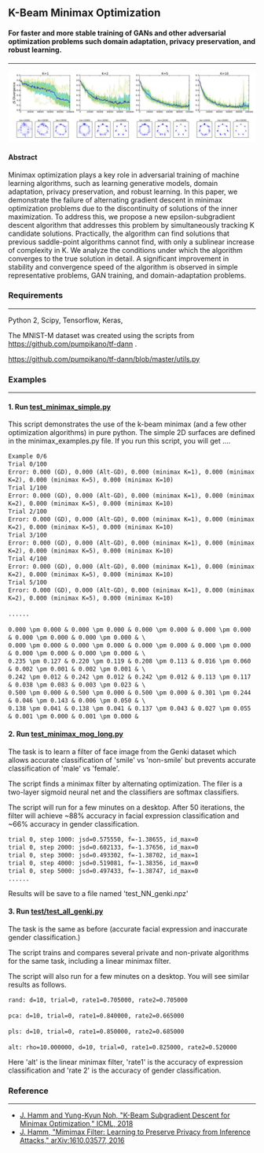 ## K-Beam Minimax Optimization
#### For faster and more stable training of GANs and other adversarial optimization problems such domain adaptation, privacy preservation, and robust learning. 
---

![GAN - Mixture of Gaussians](jsd.jpg "mixture of gaussians")

#### Abstract

Minimax optimization plays a key role in adversarial training of machine learning algorithms, such as learning generative models, domain adaptation, privacy preservation, and robust learning. 
In this paper, we demonstrate the failure of alternating gradient descent in minimax optimization problems due to the discontinuity of solutions of the inner maximization. 
To address this, we propose a new epsilon-subgradient descent algorithm that addresses this problem by simultaneously tracking K candidate solutions. 
Practically, the algorithm can find solutions that previous saddle-point algorithms cannot find, with only a sublinear increase of complexity in K.
We analyze the conditions under which the algorithm converges to the true solution in detail. 
A significant improvement in stability and convergence speed of the algorithm is observed in simple representative problems, GAN training, and domain-adaptation problems.

### Requirements
---
Python 2, Scipy, Tensorflow, Keras,

The MNIST-M dataset was created using the scripts from 
https://github.com/pumpikano/tf-dann
.


https://github.com/pumpikano/tf-dann/blob/master/utils.py


### Examples
---
#### 1. Run [test_minimax_simple.py](test_minimax_simple.py)
This script demonstrates the use of the k-beam minimax (and a few other optimization algorithms) in pure python.
The simple 2D surfaces are defined in the minimax_examples.py file.
If you run this script, you will get ....

```
Example 0/6
Trial 0/100
Error: 0.000 (GD), 0.000 (Alt-GD), 0.000 (minimax K=1), 0.000 (minimax K=2), 0.000 (minimax K=5), 0.000 (minimax K=10)
Trial 1/100
Error: 0.000 (GD), 0.000 (Alt-GD), 0.000 (minimax K=1), 0.000 (minimax K=2), 0.000 (minimax K=5), 0.000 (minimax K=10)
Trial 2/100
Error: 0.000 (GD), 0.000 (Alt-GD), 0.000 (minimax K=1), 0.000 (minimax K=2), 0.000 (minimax K=5), 0.000 (minimax K=10)
Trial 3/100
Error: 0.000 (GD), 0.000 (Alt-GD), 0.000 (minimax K=1), 0.000 (minimax K=2), 0.000 (minimax K=5), 0.000 (minimax K=10)
Trial 4/100
Error: 0.000 (GD), 0.000 (Alt-GD), 0.000 (minimax K=1), 0.000 (minimax K=2), 0.000 (minimax K=5), 0.000 (minimax K=10)
Trial 5/100
Error: 0.000 (GD), 0.000 (Alt-GD), 0.000 (minimax K=1), 0.000 (minimax K=2), 0.000 (minimax K=5), 0.000 (minimax K=10)

......

0.000 \pm 0.000 & 0.000 \pm 0.000 & 0.000 \pm 0.000 & 0.000 \pm 0.000 & 0.000 \pm 0.000 & 0.000 \pm 0.000 & \
0.000 \pm 0.000 & 0.000 \pm 0.000 & 0.000 \pm 0.000 & 0.000 \pm 0.000 & 0.000 \pm 0.000 & 0.000 \pm 0.000 & \
0.235 \pm 0.127 & 0.220 \pm 0.119 & 0.208 \pm 0.113 & 0.016 \pm 0.060 & 0.002 \pm 0.001 & 0.002 \pm 0.001 & \
0.242 \pm 0.012 & 0.242 \pm 0.012 & 0.242 \pm 0.012 & 0.113 \pm 0.117 & 0.038 \pm 0.083 & 0.003 \pm 0.023 & \
0.500 \pm 0.000 & 0.500 \pm 0.000 & 0.500 \pm 0.000 & 0.301 \pm 0.244 & 0.046 \pm 0.143 & 0.006 \pm 0.050 & \
0.138 \pm 0.041 & 0.138 \pm 0.041 & 0.137 \pm 0.043 & 0.027 \pm 0.055 & 0.001 \pm 0.000 & 0.001 \pm 0.000 &

```


#### 2. Run [test_minimax_mog_long.py](test_minimax_mog_long.py) 

The task is to learn a filter of face image from the Genki dataset which allows accurate classification of 'smile' vs 'non-smile' but prevents accurate classification of 'male' vs 'female'. 

The script finds a minimax filter by alternating optimization. The filer is a two-layer sigmoid neural net and the classifiers are softmax classifiers. 

The script will run for a few minutes on a desktop. 
After 50 iterations, the filter will achieve ~88% accuracy in facial expression classification and ~66% accuracy in gender classification.
```
trial 0, step 1000: jsd=0.575550, f=-1.38655, id_max=0
trial 0, step 2000: jsd=0.602133, f=-1.37656, id_max=0
trial 0, step 3000: jsd=0.493302, f=-1.38702, id_max=1
trial 0, step 4000: jsd=0.519081, f=-1.38356, id_max=0
trial 0, step 5000: jsd=0.497433, f=-1.38747, id_max=0
......
```

Results will be save to a file named 'test_NN_genki.npz'

#### 3. Run [test/test_all_genki.py](test/test_all_genki.py)
The task is the same as before (accurate facial expression and inaccurate gender classification.)

The script trains and compares several private and non-private algorithms for the same task, including a linear minimax filter.

The script will also run for a few minutes on a desktop. 
You will see similar results as follows.
```
rand: d=10, trial=0, rate1=0.705000, rate2=0.705000

pca: d=10, trial=0, rate1=0.840000, rate2=0.665000

pls: d=10, trial=0, rate1=0.850000, rate2=0.685000

alt: rho=10.000000, d=10, trial=0, rate1=0.825000, rate2=0.520000
```
Here 'alt' is the linear minimax filter, 'rate1' is the accuracy of expression classification and 'rate 2' is the accuracy of gender classification.


### Reference
---
* [J. Hamm and Yung-Kyun Noh, "K-Beam Subgradient Descent for Minimax Optimization," 
 ICML, 2018]()
* [J. Hamm, "Mimimax Filter: Learning to Preserve Privacy from Inference Attacks," arXiv:1610.03577, 2016](http://arxiv.org/abs/1610.03577)






